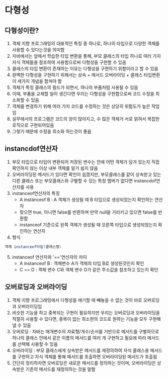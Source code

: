 # 다형성 

## 다형성이란?
1. 객체 지향 프로그래밍의 대표적인 특징 중 하나로, 하나의 타입으로 다양한 객체를 사용할 수 있다는것을 의미함
2. 자바에서는 앞에서 학습한 타입 변환을 통해, 부모 클래스의 타입 하나로 여러 가지 자식 객체들을 
참조하여 사용함으로써 다형성을 구현할 수 있음
3. 클래스의 타입 변환이 존재하는 이유는 다형성을 구현하기 위함이라고 할 수 있음
4. 완벽한 다형성을 구현하기 위해서는 상속 + 메서드 오버라이딩 + 클래스 타입변환 이 세가지 개념을 합쳐야 함
5. 객체가 특정 클래스의 필드가 되면서, 하나의 부품처럼 사용될 수 있음
6. 이때, 부품을 교체할 일이 생긴다면 우리는 다형성을 구현함으로써 코드 수정을 최소화할 수 있음
7. 객체를 변경하기 위해 여러 가지 코드를 수정하는 것은 상당히 위험도가 높은 작업임
8. 실무에서의 프로그램은 코드의 양이 많아지고, 수 많은 객체거 서로 얽혀서 복잡한 로직으로 구현되어있음
9. 그렇기 때문에 수정을 최소화 하는것이 좋음

## instancdof연산자

1. 부모 타입으로 타입이 변환되어 저장된 변수는 안에 어떤 객체가 담겨 있는지 직접 확인하지 않는 이상 내부 객체를 알기 쉽지 않음
2. 오버라이딩된 메서드가 있다면 확인이 쉽겠지만, 부모클래스를 같이 상속받고 있는 다른 클래스 또는 부모클래스와 구별할 수 있는 특정 멤버가 없다면 instancdof연산자를 사용
3. instanceof연산자의 특징
    - A instanceof B : A 객체가 생성될 때 B 타입으로 생성되었는지 확인하는 연산자
    - 맞으면 true, 아니면 false를 반환하며 만약 null을 가리키고 있으면 false를 반환함
    - instanceof 기준으로 왼쪽 객체가 생성될 때 오른쪽 타입으로 생성되었는지 확인하는 연산자
4. 형식
```java
객체 instanceof타입(클래스명)
```
5. instanceof 연산자와 '=='연산자의 차이
    - A instanceof B : 객체변수 A가 객체의 타입 B로 생성된것인지 확인
    - C == D : 객체 변수 C와 객체 변수 D가 같은 주소값을 참조하고 있는지 확인

## 오버로딩과 오버라이딩

1. 객체 지향 프로그래밍에서 다형성을 얘기할 때 빼놓을 수 없는 것이 바로 오버로딩과 오버라이딩임
2. 비슷한 기능을 하고 중복되는 구현이 필요하지만 우리는 오버로딩과 오버라이딩을 적절히 사용할 수 있다면, 중복이 없는 최소한의 코드로 원하는 기능을 모두 구현해낼 수 있음
3. 오버로딩 : 자바는 매개변수의 자료형/개수/순서를 기반으로 메서드를 구별하므로 하나의 클래스 안에서 같은 이름의 메서드를 여러 개 구현하고 필요에 따라 메서드를 선택해 사용할 수 있음
4. 오버라이딩 : 부모 클래스에게 상속받은 메서드를 재정의하여 자식 클래스용 메서드를 구현하고 
자식 객체를 통해 메서드를 호출하면 오버라이딩된 메서드가 호출됨
5. 간단히 정리하자면 오버로딩은 새로운 메서드를 정의하는 것이며, 오버라이딩은 상속받은 기존의 메서드를 재정의하는 것을 말함